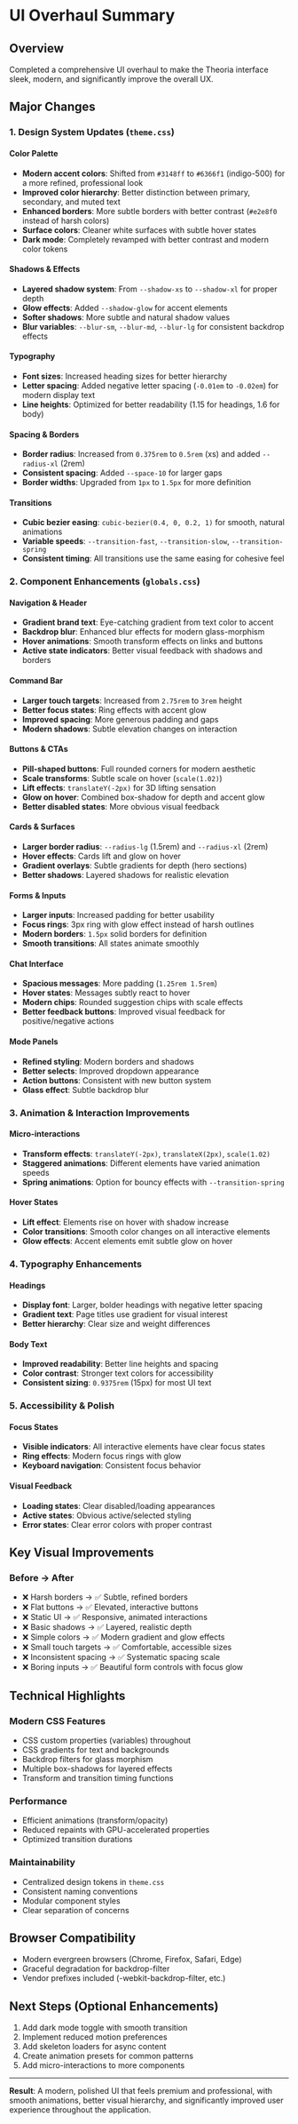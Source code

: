 # UI Overhaul Summary

## Overview
Completed a comprehensive UI overhaul to make the Theoria interface sleek, modern, and significantly improve the overall UX.

## Major Changes

### 1. Design System Updates (`theme.css`)

#### Color Palette
- **Modern accent colors**: Shifted from `#3148ff` to `#6366f1` (indigo-500) for a more refined, professional look
- **Improved color hierarchy**: Better distinction between primary, secondary, and muted text
- **Enhanced borders**: More subtle borders with better contrast (`#e2e8f0` instead of harsh colors)
- **Surface colors**: Cleaner white surfaces with subtle hover states
- **Dark mode**: Completely revamped with better contrast and modern color tokens

#### Shadows & Effects
- **Layered shadow system**: From `--shadow-xs` to `--shadow-xl` for proper depth
- **Glow effects**: Added `--shadow-glow` for accent elements
- **Softer shadows**: More subtle and natural shadow values
- **Blur variables**: `--blur-sm`, `--blur-md`, `--blur-lg` for consistent backdrop effects

#### Typography
- **Font sizes**: Increased heading sizes for better hierarchy
- **Letter spacing**: Added negative letter spacing (`-0.01em` to `-0.02em`) for modern display text
- **Line heights**: Optimized for better readability (1.15 for headings, 1.6 for body)

#### Spacing & Borders
- **Border radius**: Increased from `0.375rem` to `0.5rem` (xs) and added `--radius-xl` (2rem)
- **Consistent spacing**: Added `--space-10` for larger gaps
- **Border widths**: Upgraded from `1px` to `1.5px` for more definition

#### Transitions
- **Cubic bezier easing**: `cubic-bezier(0.4, 0, 0.2, 1)` for smooth, natural animations
- **Variable speeds**: `--transition-fast`, `--transition-slow`, `--transition-spring`
- **Consistent timing**: All transitions use the same easing for cohesive feel

### 2. Component Enhancements (`globals.css`)

#### Navigation & Header
- **Gradient brand text**: Eye-catching gradient from text color to accent
- **Backdrop blur**: Enhanced blur effects for modern glass-morphism
- **Hover animations**: Smooth transform effects on links and buttons
- **Active state indicators**: Better visual feedback with shadows and borders

#### Command Bar
- **Larger touch targets**: Increased from `2.75rem` to `3rem` height
- **Better focus states**: Ring effects with accent glow
- **Improved spacing**: More generous padding and gaps
- **Modern shadows**: Subtle elevation changes on interaction

#### Buttons & CTAs
- **Pill-shaped buttons**: Full rounded corners for modern aesthetic
- **Scale transforms**: Subtle scale on hover (`scale(1.02)`)
- **Lift effects**: `translateY(-2px)` for 3D lifting sensation
- **Glow on hover**: Combined box-shadow for depth and accent glow
- **Better disabled states**: More obvious visual feedback

#### Cards & Surfaces
- **Larger border radius**: `--radius-lg` (1.5rem) and `--radius-xl` (2rem)
- **Hover effects**: Cards lift and glow on hover
- **Gradient overlays**: Subtle gradients for depth (hero sections)
- **Better shadows**: Layered shadows for realistic elevation

#### Forms & Inputs
- **Larger inputs**: Increased padding for better usability
- **Focus rings**: 3px ring with glow effect instead of harsh outlines
- **Modern borders**: `1.5px` solid borders for definition
- **Smooth transitions**: All states animate smoothly

#### Chat Interface
- **Spacious messages**: More padding (`1.25rem 1.5rem`)
- **Hover states**: Messages subtly react to hover
- **Modern chips**: Rounded suggestion chips with scale effects
- **Better feedback buttons**: Improved visual feedback for positive/negative actions

#### Mode Panels
- **Refined styling**: Modern borders and shadows
- **Better selects**: Improved dropdown appearance
- **Action buttons**: Consistent with new button system
- **Glass effect**: Subtle backdrop blur

### 3. Animation & Interaction Improvements

#### Micro-interactions
- **Transform effects**: `translateY(-2px)`, `translateX(2px)`, `scale(1.02)`
- **Staggered animations**: Different elements have varied animation speeds
- **Spring animations**: Option for bouncy effects with `--transition-spring`

#### Hover States
- **Lift effect**: Elements rise on hover with shadow increase
- **Color transitions**: Smooth color changes on all interactive elements
- **Glow effects**: Accent elements emit subtle glow on hover

### 4. Typography Enhancements

#### Headings
- **Display font**: Larger, bolder headings with negative letter spacing
- **Gradient text**: Page titles use gradient for visual interest
- **Better hierarchy**: Clear size and weight differences

#### Body Text
- **Improved readability**: Better line heights and spacing
- **Color contrast**: Stronger text colors for accessibility
- **Consistent sizing**: `0.9375rem` (15px) for most UI text

### 5. Accessibility & Polish

#### Focus States
- **Visible indicators**: All interactive elements have clear focus states
- **Ring effects**: Modern focus rings with glow
- **Keyboard navigation**: Consistent focus behavior

#### Visual Feedback
- **Loading states**: Clear disabled/loading appearances
- **Active states**: Obvious active/selected styling
- **Error states**: Clear error colors with proper contrast

## Key Visual Improvements

### Before → After
- ❌ Harsh borders → ✅ Subtle, refined borders
- ❌ Flat buttons → ✅ Elevated, interactive buttons
- ❌ Static UI → ✅ Responsive, animated interactions
- ❌ Basic shadows → ✅ Layered, realistic depth
- ❌ Simple colors → ✅ Modern gradient and glow effects
- ❌ Small touch targets → ✅ Comfortable, accessible sizes
- ❌ Inconsistent spacing → ✅ Systematic spacing scale
- ❌ Boring inputs → ✅ Beautiful form controls with focus glow

## Technical Highlights

### Modern CSS Features
- CSS custom properties (variables) throughout
- CSS gradients for text and backgrounds
- Backdrop filters for glass morphism
- Multiple box-shadows for layered effects
- Transform and transition timing functions

### Performance
- Efficient animations (transform/opacity)
- Reduced repaints with GPU-accelerated properties
- Optimized transition durations

### Maintainability
- Centralized design tokens in `theme.css`
- Consistent naming conventions
- Modular component styles
- Clear separation of concerns

## Browser Compatibility
- Modern evergreen browsers (Chrome, Firefox, Safari, Edge)
- Graceful degradation for backdrop-filter
- Vendor prefixes included (-webkit-backdrop-filter, etc.)

## Next Steps (Optional Enhancements)
1. Add dark mode toggle with smooth transition
2. Implement reduced motion preferences
3. Add skeleton loaders for async content
4. Create animation presets for common patterns
5. Add micro-interactions to more components

---

**Result**: A modern, polished UI that feels premium and professional, with smooth animations, better visual hierarchy, and significantly improved user experience throughout the application.
